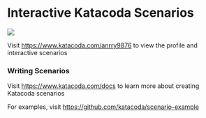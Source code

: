 # Interactive Katacoda Scenarios

[![](http://shields.katacoda.com/katacoda/anrry9876/count.svg)](https://www.katacoda.com/anrry9876 "Get your profile on Katacoda.com")

Visit https://www.katacoda.com/anrry9876 to view the profile and interactive scenarios

### Writing Scenarios
Visit https://www.katacoda.com/docs to learn more about creating Katacoda scenarios

For examples, visit https://github.com/katacoda/scenario-example
